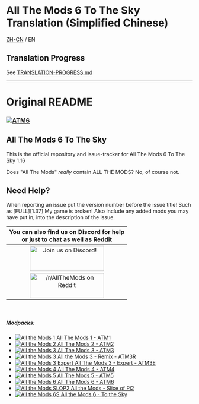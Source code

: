 # All The Mods 6 To The Sky Translation (Simplified Chinese)

[ZH-CN](README.md) / EN

## Translation Progress
See [TRANSLATION-PROGRESS.md](TRANSLATION-PROGRESS.md)

-------------
# Original README
### [![ATM6](https://cdn.discordapp.com/attachments/668300600995348490/871544532750176347/atm6s_banner.png)](https://discord.gg/K5FBPYa)

## All The Mods 6 To The Sky

This is the official repository and issue-tracker for All The Mods 6 To The Sky 1.16

Does "All The Mods" *really* contain ALL THE MODS? No, of course not.

## Need Help?

When reporting an issue put the version number before the issue title! Such as [FULL][1.37] My game is broken! Also include any added mods you may have put in, into the description of the issue.

|You can also find us on Discord for help<br>or just to chat as well as Reddit|
|:------------:|
|<a href="https://discordapp.com/invite/rbSZNDQ"><img src="https://discordapp.com/assets/fc0b01fe10a0b8c602fb0106d8189d9b.png" alt="Join us on Discord!"  width="200" height="68"></a>|
|<a href="https://www.reddit.com/r/allthemods"><img src="https://www.redditstatic.com/about/assets/reddit-logo.png" alt="/r/AllTheMods on Reddit"  width="200" height="67"></a>|
<br>

##### Modpacks:
+ [![All the Mods 1](http://cf.way2muchnoise.eu/242462.svg "ATM1") All The Mods 1 - ATM1](https://www.curseforge.com/minecraft/modpacks/all-the-mods)
+ [![All the Mods 2](http://cf.way2muchnoise.eu/253707.svg "ATM2") All The Mods 2 - ATM2](https://www.curseforge.com/minecraft/modpacks/all-the-mods-2)
+ [![All the Mods 3](http://cf.way2muchnoise.eu/269708.svg "ATM3") All The Mods 3 - ATM3](https://www.curseforge.com/minecraft/modpacks/all-the-mods-3)
+ [![All the Mods 3](http://cf.way2muchnoise.eu/301845.svg "ATM3R") All the Mods 3 - Remix - ATM3R](https://www.curseforge.com/minecraft/modpacks/all-the-mods-3-remix)
+ [![All the Mods 3 Expert](http://cf.way2muchnoise.eu/325396.svg "ATM3E") All The Mods 3 - Expert - ATM3E](https://www.curseforge.com/minecraft/modpacks/all-the-mods-3-expert)
+ [![All the Mods 4](http://cf.way2muchnoise.eu/316059.svg "ATM4") All The Mods 4 - ATM4](https://www.curseforge.com/minecraft/modpacks/all-the-mods-4)
+ [![All the Mods 5](http://cf.way2muchnoise.eu/357494.svg "ATM5") All The Mods 5 - ATM5](https://www.curseforge.com/minecraft/modpacks/all-the-mods-5)
+ [![All the Mods 6](http://cf.way2muchnoise.eu/381671.svg "ATM6") All The Mods 6 - ATM6](https://www.curseforge.com/minecraft/modpacks/all-the-mods-6)
+ [![All the Mods SLOP2](http://cf.way2muchnoise.eu/432480.svg "ATM6") All the Mods - Slice of Pi2](https://www.curseforge.com/minecraft/modpacks/all-the-mods-slice-of-pi2-atm-slop2)
+ [![All the Mods 6S](http://cf.way2muchnoise.eu/442246.svg "ATM6") All the Mods 6 - To the Sky](https://www.curseforge.com/minecraft/modpacks/all-the-mods-6-to-the-sky-atm6s)
